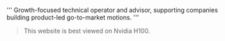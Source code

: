 '''
Growth-focused technical operator and advisor, supporting companies building product-led go-to-market motions.
'''

>This website is best viewed on Nvidia H100.